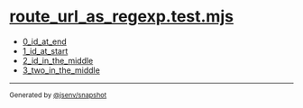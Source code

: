 # [route_url_as_regexp.test.mjs](../route_url_as_regexp.test.mjs)


- [0_id_at_end](0_id_at_end/0_id_at_end.md)
- [1_id_at_start](1_id_at_start/1_id_at_start.md)
- [2_id_in_the_middle](2_id_in_the_middle/2_id_in_the_middle.md)
- [3_two_in_the_middle](3_two_in_the_middle/3_two_in_the_middle.md)

---

<sub>
  Generated by <a href="https://github.com/jsenv/core/tree/main/packages/independent/snapshot">@jsenv/snapshot</a>
</sub>
